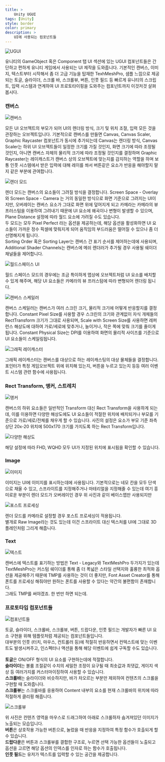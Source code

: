 ```yaml
---
title: >
    Unity UGUI
tags: [Unity]
style: border
color: primary
description: >
    UI에 사용되는 컴포넌트들
---
```


![UGUI](assets/ugui.png)

유니티의 GameObject 혹은 Component 탭 UI 섹션에 있는 UGUI 컴포넌트들은 간단하고 편하게 유니티 게임에서 사용되는 UI 제작을 도와줍니다. 기본적인 캔버스, 이미지, 텍스트부터 시작해서 좀 더 고급 기능을 탑재한 TexhMeshPro, 샘플 느낌으로 제공되는 토글, 슬라이더, 스크롤 바, 스크롤뷰, 버튼, 인풋 필드 등 빠르게 유니티의 스크립트, 입력 시스템과 연계하여 UI 프로토타이핑을 도와주는 컴포넌트까지 이것저것 살펴봅시다.

### 캔버스

![캔버스](assets/ugui2.png)

모든 UI 오브젝트의 부모가 되어 UI의 렌더링 방식, 크기 및 위치 조절, 입력 모든 것을 관장하는 오브젝트입니다. 기본적으로 캔버스를 만들면 Canvas, Canvas Scaler, Graphic Raycaster 컴포넌트가 동시에 추가되는데 Canvas는 렌더링 방식, Canvas Scaler는 하위 UI 오브젝트들이 일정한 크기를 가질 것인지, 화면 크기에 따라 조정될 것인지, 아니면 캔버스 자체의 물리적 크기에 따라 조정될 것인지를 결정하며 Graphic Raycaster는 레이캐스트가 캔버스 상의 오브젝트에 맞는지를 감지하는 역할을 하며 보통 인풋 시스템에서 받은 입력에 대해 레이를 쏴서 버튼같은 요소가 반응을 해야할지 말지 같은 부분에 관여합니다.

![렌더 모드](assets/ugui3.png)

렌더 모드는 캔버스의 요소들이 그려질 방식을 결정합니다. Screen Space - Overlay 와 Screen Space - Camera 는 거의 동일한 방식으로 화면 기준으로 그려지는 UI이지만, 오버레이는 캔버스 요소가 그대로 화면 위에 덮어지게 되고 카메라는 카메라의 뷰 프러스텀을 이용하여 그려내기 때문에 UI 요소에 왜곡이나 변형이 발생할 수 있으며, Plane Distance 설정에 따라 월드 요소에 가려질 수도 있습니다.<br>
두 모드는 모두 Pixel Perfect 라는 옵션을 제공하는데, 해당 옵션을 활성화하면 UI 요소들이 가까운 정수 픽셀에 맞춰지게 되어 움직임의 부드러움은 떨어질 수 있으나 좀 더 선명해지게 됩니다.<br>
Sorting Order 혹은 Sorting Layer는 캔버스 간 표기 순서를 제어하는데에 사용되며, Additional Shader Channels는 캔버스에 메쉬 렌더러가 추가될 경우 사용될 쉐이더 채널들을 제어합니다.<br>

![월드스페이스 UI](assets/ugui4.png)

월드 스페이스 모드의 경우에는 조금 특이하게 맵상에 오브젝트처럼 UI 요소를 배치할 수 있게 해주며, 해당 UI 요소들은 카메라의 뷰 프러스텀에 따라 변형되어 렌더링 됩니다.

![캔버스 스케일러](assets/ugui5.png)

캔버스 스케일러는 캔버스가 여러 스크린 크기, 물리적 크기에 어떻게 반응할지를 결정합니다. Constant Pixel Size를 사용할 경우 스크린의 크기와 관계없이 자식 개체들의 RectTransform 크기가 그대로 사용되며, Scale with Screen Size를 사용하면 레퍼런스 해상도에 대하여 가로/세로에 맞추거나, 늘이거나, 작은 쪽에 맞춰 크기를 줄이게 됩니다. Constant Physical Size는 DPI를 이용하여 화면의 물리적 사이즈를 기준으로 UI 요소들이 스케일링됩니다.<br>

![그래픽 레이캐스터](assets/ugui6.png)

그래픽 레이캐스터는 캔버스를 대상으로 하는 레이캐스팅의 대상 물체들을 결정합니다. 포인터가 특정 게임오브젝트 위에 위치해 있는지, 버튼을 누르고 있는지 등등 여러 이벤트 시스템 관련 함수에 사용됩니다.

### Rect Transform, 앵커, 스트레치

![앵커](assets/ugui7.png)

캔버스의 하위 요소들은 일반적인 Transform 대신 Rect Transform을 사용하게 되는데, 이를 이용하면 다양한 해상도에도 UI 요소들이 적절한 위치에 배치되거나 부모를 기준으로 가로/세로/전체를 채우게 할 수 있습니다. 사진의 설정은 요소가 부모 기준 좌측 상단 20x-20 위치에 500x170 크기를 가지도록 하는 Rect Transform입니다.

![다양한 해상도](assets/ugui8.png)

해당 설정에 따라 FHD, WQHD 모두 UI가 지정된 위치에 표시됨을 확인할 수 있습니다.


### Image

![이미지](assets/ugui9.png)

이미지는 UI에 이미지를 표시하는데에 사용됩니다. 기본적으로는 네모 칸을 모두 단색으로 채울 수 있고, 스프라이트를 지정해주거나 마테리얼을 지정해줄 수 있는데 여기 흥미로운 부분이 렌더 모드가 오버레이인 경우 위 사진과 같이 베이스맵만 사용되지만

![포스트 프로세싱](assets/ugui10.png)

렌더 모드를 카메라로 설정할 경우 포스트 프로세싱이 적용됩니다.<br>
별개로 Raw Image라는 것도 있는데 이건 스프라이트 대신 텍스처를 UI에 그대로 3D 플레인처럼 그리게 해줍니다.

### Text

![텍스트](assets/ugui11.png)

캔버스에 텍스트를 표기하는 방법은 Text - Legacy와 TextMeshPro 두가지가 있는데 TextMeshPro는 커스텀 쉐이더를 통해 좀 더 폭넓은 스타일 선택지와 훌륭한 최적화 옵션을 제공해주기 때문에 TMP를 사용하는 것이 더 좋지만, Font Asset Creator를 통해 폰트를 프로세싱 해줘야만 원하는 폰트를 사용할 수 있다는 약간의 불편함이 존재합니다.<br>
그래도 TMP를 써야겠죠. 한 번만 하면 되는데.

### 프로토타입 컴포넌트들

![컴포넌트들](assets/ugui12.png)

토글, 슬라이더, 스크롤바, 스크롤뷰, 버튼, 드랍다운, 인풋 필드는 개발자가 빠른 UI 요소 구현을 위해 템플릿처럼 제공되는 컴포넌트들입니다.<br>
대부분의 인풋 (터치, 마우스, 컨트롤러 등)에 적절히 반응하면서 컨텍스트에 맞는 이벤트도 발생시켜주고, 인스펙터나 액션을 통해 해당 이벤트에 쉽게 구독할 수도 있습니다.<br>
<br>
**토글**은 ON/OFF 형식의 UI 요소를 구현하는데에 적절합니다.<br>
**슬라이더**는 볼륨 조절같이 수치의 세밀한 조정이 요구될 때 최솟값과 최댓값, 게이지 색상 등 여러가지를 커스터마이징하여 사용할 수 있습니다.<br>
**스크롤바**는 슬라이더와 비슷하지만, 바가 차오르는 부분만 제외하여 컨텐츠의 스크롤을 구현할 때 도와줍니다.<br>
**스크롤뷰**는 스크롤바를 응용하여 Content 내부의 요소를 현재 스크롤바의 위치에 따라 적절하게 클리핑 해줍니다.

![스크롤뷰](assets/ugui13.png)

위 사진은 컨텐츠 영역을 마우스로 드래그하여 아래로 스크롤하자 숨겨져있던 이미지가 노출되는 모습입니다.<br>
**버튼**은 상호작용 가능한 버튼으로, 눌렀을 때 반응을 지정하여 특정 함수가 호출되게 할 수 있습니다.<br>
**드랍다운**은 버튼과 스크롤뷰를 결합한 구조로, 누르면 선택 가능한 옵션들이 노출되고 옵션을 고르면 해당 옵션의 인덱스를 인자로 하는 함수가 호출됩니다.<br>
**인풋 필드**는 유저가 텍스트를 입력할 수 있는 공간을 제공합니다.